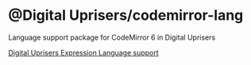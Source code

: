 # @Digital Uprisers/codemirror-lang

Language support package for CodeMirror 6 in Digital Uprisers

[Digital Uprisers Expression Language support](./src/expressions/README.md)
